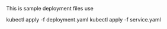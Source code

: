 This is sample deployment files 
use 

kubectl apply -f deployment.yaml
kubectl apply -f service.yaml

